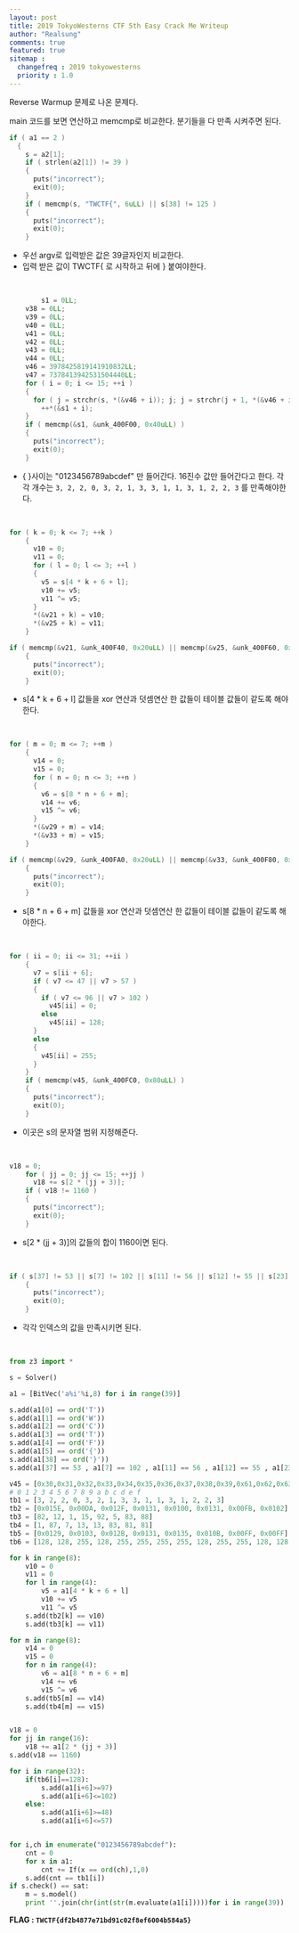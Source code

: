 ```yaml
---
layout: post
title: 2019 TokyoWesterns CTF 5th Easy Crack Me Writeup
author: "Realsung"
comments: true
featured: true
sitemap :
  changefreq : 2019 tokyowesterns
  priority : 1.0
---
```


Reverse Warmup 문제로 나온 문제다. 

main 코드를 보면 연산하고 memcmp로 비교한다. 분기들을 다 만족 시켜주면 된다.

```c
if ( a1 == 2 )
  {
    s = a2[1];
    if ( strlen(a2[1]) != 39 )
    {
      puts("incorrect");
      exit(0);
    }
    if ( memcmp(s, "TWCTF{", 6uLL) || s[38] != 125 )
    {
      puts("incorrect");
      exit(0);
    }
```

* 우선 argv로 입력받은 값은 39글자인지 비교한다.
* 입력 받은 값이 TWCTF{ 로 시작하고 뒤에 } 붙여야한다.

<br />

```c
		s1 = 0LL;
    v38 = 0LL;
    v39 = 0LL;
    v40 = 0LL;
    v41 = 0LL;
    v42 = 0LL;
    v43 = 0LL;
    v44 = 0LL;
    v46 = 3978425819141910832LL;
    v47 = 7378413942531504440LL;
    for ( i = 0; i <= 15; ++i )
    {
      for ( j = strchr(s, *(&v46 + i)); j; j = strchr(j + 1, *(&v46 + i)) )
        ++*(&s1 + i);
    }
    if ( memcmp(&s1, &unk_400F00, 0x40uLL) )
    {
      puts("incorrect");
      exit(0);
    }
```

* { }사이는 "0123456789abcdef" 만 들어간다. 16진수 값만 들어간다고 한다. 각각 개수는 `3, 2, 2, 0, 3, 2, 1, 3, 3, 1, 1, 3, 1, 2, 2, 3` 를 만족해야한다. 

<br />

```c
for ( k = 0; k <= 7; ++k )
    {
      v10 = 0;
      v11 = 0;
      for ( l = 0; l <= 3; ++l )
      {
        v5 = s[4 * k + 6 + l];
        v10 += v5;
        v11 ^= v5;
      }
      *(&v21 + k) = v10;
      *(&v25 + k) = v11;
    }

if ( memcmp(&v21, &unk_400F40, 0x20uLL) || memcmp(&v25, &unk_400F60, 0x20uLL) )
    {
      puts("incorrect");
      exit(0);
    }
```

* s[4 * k + 6 + l] 값들을 xor 연산과 덧셈연산 한 값들이 테이블 값들이 같도록 해야한다.

<br />

```c
for ( m = 0; m <= 7; ++m )
    {
      v14 = 0;
      v15 = 0;
      for ( n = 0; n <= 3; ++n )
      {
        v6 = s[8 * n + 6 + m];
        v14 += v6;
        v15 ^= v6;
      }
      *(&v29 + m) = v14;
      *(&v33 + m) = v15;
    }

if ( memcmp(&v29, &unk_400FA0, 0x20uLL) || memcmp(&v33, &unk_400F80, 0x20uLL) )
    {
      puts("incorrect");
      exit(0);
    }
```

* s[8 * n + 6 + m] 값들을 xor 연산과 덧셈연산 한 값들이 테이블 값들이 같도록 해야한다.

<br />

```c
for ( ii = 0; ii <= 31; ++ii )
    {
      v7 = s[ii + 6];
      if ( v7 <= 47 || v7 > 57 )
      {
        if ( v7 <= 96 || v7 > 102 )
          v45[ii] = 0;
        else
          v45[ii] = 128;
      }
      else
      {
        v45[ii] = 255;
      }
    }
    if ( memcmp(v45, &unk_400FC0, 0x80uLL) )
    {
      puts("incorrect");
      exit(0);
    }
```

* 이곳은 s의 문자열 범위 지정해준다. 

<br />

```c
v18 = 0;
    for ( jj = 0; jj <= 15; ++jj )
      v18 += s[2 * (jj + 3)];
    if ( v18 != 1160 )
    {
      puts("incorrect");
      exit(0);
    }
```

* s[2 * (jj + 3)]의 값들의 합이 1160이면 된다.

<br />

```c
if ( s[37] != 53 || s[7] != 102 || s[11] != 56 || s[12] != 55 || s[23] != 50 || s[31] != 52 )
    {
      puts("incorrect");
      exit(0);
    }
```

* 각각 인덱스의 값을 만족시키면 된다.

<br />

```python
from z3 import * 

s = Solver()

a1 = [BitVec('a%i'%i,8) for i in range(39)]

s.add(a1[0] == ord('T'))
s.add(a1[1] == ord('W'))
s.add(a1[2] == ord('C'))
s.add(a1[3] == ord('T'))
s.add(a1[4] == ord('F'))
s.add(a1[5] == ord('{'))
s.add(a1[38] == ord('}'))
s.add(a1[37] == 53 , a1[7] == 102 , a1[11] == 56 , a1[12] == 55 , a1[23] == 50 , a1[31] == 52)

v45 = [0x30,0x31,0x32,0x33,0x34,0x35,0x36,0x37,0x38,0x39,0x61,0x62,0x63,0x64,0x65,0x66]
# 0 1 2 3 4 5 6 7 8 9 a b c d e f 
tb1 = [3, 2, 2, 0, 3, 2, 1, 3, 3, 1, 1, 3, 1, 2, 2, 3]
tb2 = [0x015E, 0x00DA, 0x012F, 0x0131, 0x0100, 0x0131, 0x00FB, 0x0102]
tb3 = [82, 12, 1, 15, 92, 5, 83, 88]
tb4 = [1, 87, 7, 13, 13, 83, 81, 81]
tb5 = [0x0129, 0x0103, 0x012B, 0x0131, 0x0135, 0x010B, 0x00FF, 0x00FF]
tb6 = [128, 128, 255, 128, 255, 255, 255, 255, 128, 255, 255, 128, 128, 255, 255, 128, 255, 255, 128, 255, 128, 128, 255, 255, 255, 255, 128, 255, 255, 255, 128, 255]

for k in range(8):
	v10 = 0
	v11 = 0
	for l in range(4):
		v5 = a1[4 * k + 6 + l]
		v10 += v5
		v11 ^= v5
	s.add(tb2[k] == v10)
	s.add(tb3[k] == v11)

for m in range(8):
	v14 = 0
	v15 = 0
	for n in range(4):
		v6 = a1[8 * n + 6 + m]
		v14 += v6
		v15 ^= v6
	s.add(tb5[m] == v14)
	s.add(tb4[m] == v15)


v18 = 0
for jj in range(16):
	v18 += a1[2 * (jj + 3)]
s.add(v18 == 1160)

for i in range(32):
    if(tb6[i]==128):
        s.add(a1[i+6]>=97)
        s.add(a1[i+6]<=102)
    else:
        s.add(a1[i+6]>=48)
        s.add(a1[i+6]<=57)


for i,ch in enumerate("0123456789abcdef"):
	cnt = 0
	for x in a1:
		cnt += If(x == ord(ch),1,0)
	s.add(cnt == tb1[i])
if s.check() == sat:
	m = s.model()
	print ''.join(chr(int(str(m.evaluate(a1[i]))))for i in range(39))
```

**FLAG : `TWCTF{df2b4877e71bd91c02f8ef6004b584a5}`**